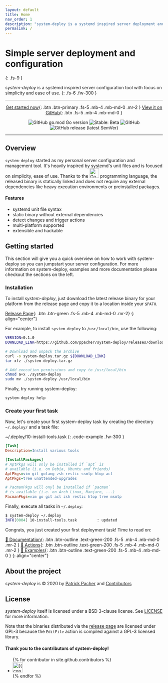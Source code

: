 ```yaml
---
layout: default
title: Home
nav_order: 1
description: "system-deploy is a systemd inspired server deployment and configuration tool with no external dependencies"
permalink: /
---
```


# Simple server deployment and configuration
{: .fs-9 }

*system-deploy* is a systemd inspired server configuration tool with focus on simplicity and ease of use.
{: .fs-6 .fw-300 }

---

<div align="center" markdown="1">

[Get started now](#getting-started){: .btn .btn-primary .fs-5 .mb-4 .mb-md-0 .mr-2 } [View it on GitHub](https://github.com/ppacher/system-deploy){: .btn .fs-5 .mb-4 .mb-md-0 }


![GitHub go.mod Go version](https://img.shields.io/github/go-mod/go-version/ppacher/system-deploy?style=flat-square)
![Stable: Beta](https://img.shields.io/badge/Stable-BETA-yellowgreen?style=flat-square)
![GitHub](https://img.shields.io/github/license/ppacher/system-deploy?style=flat-square)
![GitHub release (latest SemVer)](https://img.shields.io/github/v/release/ppacher/system-deploy?label=Release&style=flat-square)

</div>

---

## Overview

`system-deploy` started as my personal server configuration and management tool. It's heavily inspired by systemd's unit files and is focused on
simplicity, ease of use. Thanks to the <img src="https://golang.org/lib/godoc/images/go-logo-blue.svg" alt="Go" width="30"> programming
language, the released binary is statically linked and does not require any external dependencies like heavy execution environments or
preinstalled packages.

#### Features

* systemd unit file syntax
* static binary without external dependencies
* detect changes and trigger actions
* multi-platform supported
* extensible and hackable

## Getting started

This section will give you a quick overview on how to work with system-deploy so you can jumpstart your server configuration.
For more information on system-deploy, examples and more documentation please checkout the sections on the left.

### Installation

To install *system-deploy*, just download the latest release binary for your platform from the release page and copy it to
a location inside your `$PATH`. 

[Release Page](https://github.com/ppacher/system-deploy/releases){: .btn .btn-green .fs-5 .mb-4 .mb-md-0 .mr-2}
{: align="center"}

For example, to install `system-deploy` to `/usr/local/bin`, use the following:

```bash
VERSION=0.1.0
DOWNLOAD_LINK=https://github.com/ppacher/system-deploy/releases/download/v${VERSION}/system-deploy_${VERSION}_linux_i386.tar.gz

# Download and unpack the archive
curl -o system-deploy.tar.gz ${DOWNLOAD_LINK}
tar xfz ./system-deploy.tar.gz

# Add execution permissions and copy to /usr/local/bin
chmod a+x ./system-deploy
sudo mv ./system-deploy /usr/local/bin 
```

Finally, try running system-deploy:

```bash
system-deploy help
```

### Create your first task

Now, let's create your first system-deploy task by creating the directory `~/.deploy/` and a task file:

~/.deploy/10-install-tools.task
{: .code-example .fw-300 }

```ini
[Task]
Description=Install various tools

[InstallPackages]
# AptPkgs will only be installed if `apt` is
# available (i.e. on Debia, Ubuntu and friends)
AptPkgs=vim git golang zsh restic ssmtp htop acl
AptPkgs=tree unattended-upgrades

# PacmanPkgs will onyl be installed if `pacman`
# is available (i.e. on Arch Linux, Manjaro, ...)
PacmanPkgs=vim go git acl zsh restic htop tree msmtp
```

Finally, execute all tasks in `~/.deploy`:

```bash
$ system-deploy ~/.deploy
INFO[0004] 10-install-tools.task         : updated 
```

Congrats, you just created your first deployment task! Time to read on:

[📖 Documentation](docs/concepts/){: .btn .btn-outline .text-green-200 .fs-5 .mb-4 .mb-md-0 .mr-2 }
[🧰 Actions](docs/actions/){: .btn .btn-outline .text-green-200 .fs-5 .mb-4 .mb-md-0 .mr-2 }
[📓 Examples](docs/examples/){: .btn .btn-outline .text-green-200 .fs-5 .mb-4 .mb-md-0 }
{: align="center"}

## About the project

*system-deploy* is &copy; 2020 by [Patrick Pacher](https://github.com/ppacher) and [Contributors](https://github.com/ppacher/system-deploy/graphs/contributors)

## License

*system-deploy* itself is licensed under a BSD 3-clause license. See [LICENSE](https://github.com/ppacher/system-deploy/tree/master/LICENSE) for more information.

Note that the binaries distributed via the [release page](https://github.com/ppacher/system-deploy/releases) are licensed under GPL-3 because the `EditFile` action is compiled against a GPL-3 licensed library.

#### Thank you to the contributors of system-deploy!

<ul class="list-style-none">
{% for contributor in site.github.contributors %}
  <li class="d-inline-block mr-1">
     <a href="{{ contributor.html_url }}"><img src="{{ contributor.avatar_url }}" width="32" height="32" alt="{{ contributor.login }}"/></a>
  </li>
{% endfor %}
</ul>